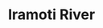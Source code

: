 ---
title: "Iramoti River"
title_bn: "ইরামতি নদী"
description: "Three streams come out from Pukur gacha, Khagra and Raghubongshipur (Adamdeghi Upazilla, Rangpur); among them first two meets at south side of Amsotta and Agunbazar and second meets with third near Amsotta and taken name as Iramoti which joined with Raktadaho Beel at Pabail."
---